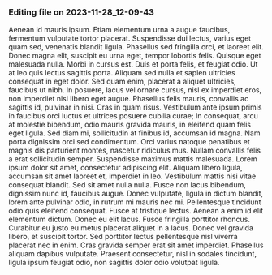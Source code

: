 

### Editing file on 2023-11-28_12-09-43

Aenean id mauris ipsum. Etiam elementum urna a augue faucibus, fermentum vulputate tortor placerat. Suspendisse dui lectus, varius eget quam sed, venenatis blandit ligula. Phasellus sed fringilla orci, et laoreet elit. Donec magna elit, suscipit eu urna eget, tempor lobortis felis. Quisque eget malesuada nulla. Morbi in cursus est. Duis et porta felis, et feugiat odio. Ut at leo quis lectus sagittis porta. Aliquam sed nulla et sapien ultricies consequat in eget dolor. Sed quam enim, placerat a aliquet ultricies, faucibus ut nibh. In posuere, lacus vel ornare cursus, nisl ex imperdiet eros, non imperdiet nisi libero eget augue. Phasellus felis mauris, convallis ac sagittis id, pulvinar in nisi. Cras in quam risus. Vestibulum ante ipsum primis in faucibus orci luctus et ultrices posuere cubilia curae;
In consequat, arcu at molestie bibendum, odio mauris gravida mauris, in eleifend quam felis eget ligula. Sed diam mi, sollicitudin at finibus id, accumsan id magna. Nam porta dignissim orci sed condimentum. Orci varius natoque penatibus et magnis dis parturient montes, nascetur ridiculus mus. Nullam convallis felis a erat sollicitudin semper. Suspendisse maximus mattis malesuada. Lorem ipsum dolor sit amet, consectetur adipiscing elit.
Aliquam libero ligula, accumsan sit amet laoreet et, imperdiet in leo. Vestibulum mattis nisi vitae consequat blandit. Sed sit amet nulla nulla. Fusce non lacus bibendum, dignissim nunc id, faucibus augue. Donec vulputate, ligula in dictum blandit, lorem ante pulvinar odio, in rutrum mi mauris nec mi. Pellentesque tincidunt odio quis eleifend consequat. Fusce at tristique lectus.
Aenean a enim id elit elementum dictum. Donec eu elit lacus. Fusce fringilla porttitor rhoncus. Curabitur eu justo eu metus placerat aliquet in a lacus. Donec vel gravida libero, et suscipit tortor. Sed porttitor lectus pellentesque nisl viverra placerat nec in enim. Cras gravida semper erat sit amet imperdiet. Phasellus aliquam dapibus vulputate. Praesent consectetur, nisl in sodales tincidunt, ligula ipsum feugiat odio, non sagittis dolor odio volutpat ligula.


